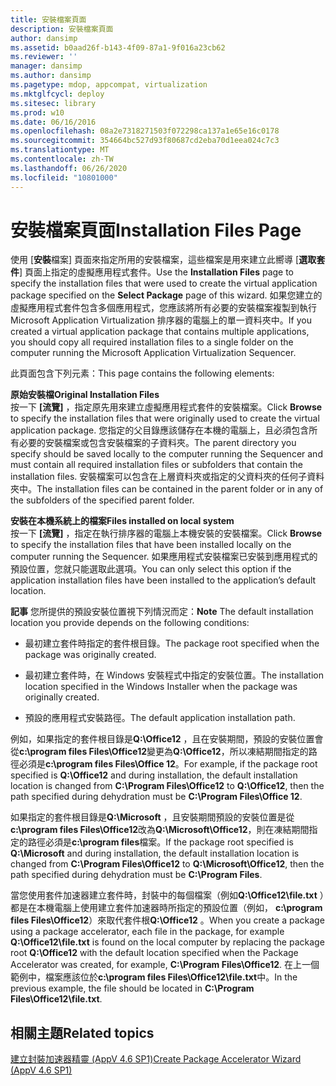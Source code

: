 ```yaml
---
title: 安裝檔案頁面
description: 安裝檔案頁面
author: dansimp
ms.assetid: b0aad26f-b143-4f09-87a1-9f016a23cb62
ms.reviewer: ''
manager: dansimp
ms.author: dansimp
ms.pagetype: mdop, appcompat, virtualization
ms.mktglfcycl: deploy
ms.sitesec: library
ms.prod: w10
ms.date: 06/16/2016
ms.openlocfilehash: 08a2e7318271503f072298ca137a1e65e16c0178
ms.sourcegitcommit: 354664bc527d93f80687cd2eba70d1eea024c7c3
ms.translationtype: MT
ms.contentlocale: zh-TW
ms.lasthandoff: 06/26/2020
ms.locfileid: "10801000"
---
```

# <span data-ttu-id="a5bb1-103">安裝檔案頁面</span><span class="sxs-lookup"><span data-stu-id="a5bb1-103">Installation Files Page</span></span>


<span data-ttu-id="a5bb1-104">使用 [**安裝**檔案] 頁面來指定所用的安裝檔案，這些檔案是用來建立此嚮導 [**選取套件**] 頁面上指定的虛擬應用程式套件。</span><span class="sxs-lookup"><span data-stu-id="a5bb1-104">Use the **Installation Files** page to specify the installation files that were used to create the virtual application package specified on the **Select Package** page of this wizard.</span></span> <span data-ttu-id="a5bb1-105">如果您建立的虛擬應用程式套件包含多個應用程式，您應該將所有必要的安裝檔案複製到執行 Microsoft Application Virtualization 排序器的電腦上的單一資料夾中。</span><span class="sxs-lookup"><span data-stu-id="a5bb1-105">If you created a virtual application package that contains multiple applications, you should copy all required installation files to a single folder on the computer running the Microsoft Application Virtualization Sequencer.</span></span>

<span data-ttu-id="a5bb1-106">此頁面包含下列元素：</span><span class="sxs-lookup"><span data-stu-id="a5bb1-106">This page contains the following elements:</span></span>

<a href="" id="original-installation-files"></a>**<span data-ttu-id="a5bb1-107">原始安裝檔</span><span class="sxs-lookup"><span data-stu-id="a5bb1-107">Original Installation Files</span></span>**  
<span data-ttu-id="a5bb1-108">按一下 **[流覽]** ，指定原先用來建立虛擬應用程式套件的安裝檔案。</span><span class="sxs-lookup"><span data-stu-id="a5bb1-108">Click **Browse** to specify the installation files that were originally used to create the virtual application package.</span></span> <span data-ttu-id="a5bb1-109">您指定的父目錄應該儲存在本機的電腦上，且必須包含所有必要的安裝檔案或包含安裝檔案的子資料夾。</span><span class="sxs-lookup"><span data-stu-id="a5bb1-109">The parent directory you specify should be saved locally to the computer running the Sequencer and must contain all required installation files or subfolders that contain the installation files.</span></span> <span data-ttu-id="a5bb1-110">安裝檔案可以包含在上層資料夾或指定的父資料夾的任何子資料夾中。</span><span class="sxs-lookup"><span data-stu-id="a5bb1-110">The installation files can be contained in the parent folder or in any of the subfolders of the specified parent folder.</span></span>

<a href="" id="files-installed-on-local-system"></a>**<span data-ttu-id="a5bb1-111">安裝在本機系統上的檔案</span><span class="sxs-lookup"><span data-stu-id="a5bb1-111">Files installed on local system</span></span>**  
<span data-ttu-id="a5bb1-112">按一下 **[流覽]** ，指定在執行排序器的電腦上本機安裝的安裝檔案。</span><span class="sxs-lookup"><span data-stu-id="a5bb1-112">Click **Browse** to specify the installation files that have been installed locally on the computer running the Sequencer.</span></span> <span data-ttu-id="a5bb1-113">如果應用程式安裝檔案已安裝到應用程式的預設位置，您就只能選取此選項。</span><span class="sxs-lookup"><span data-stu-id="a5bb1-113">You can only select this option if the application installation files have been installed to the application’s default location.</span></span>

<span data-ttu-id="a5bb1-114">**記事** 您所提供的預設安裝位置視下列情況而定：</span><span class="sxs-lookup"><span data-stu-id="a5bb1-114">**Note** The default installation location you provide depends on the following conditions:</span></span>

 

-   <span data-ttu-id="a5bb1-115">最初建立套件時指定的套件根目錄。</span><span class="sxs-lookup"><span data-stu-id="a5bb1-115">The package root specified when the package was originally created.</span></span>

-   <span data-ttu-id="a5bb1-116">最初建立套件時，在 Windows 安裝程式中指定的安裝位置。</span><span class="sxs-lookup"><span data-stu-id="a5bb1-116">The installation location specified in the Windows Installer when the package was originally created.</span></span>

-   <span data-ttu-id="a5bb1-117">預設的應用程式安裝路徑。</span><span class="sxs-lookup"><span data-stu-id="a5bb1-117">The default application installation path.</span></span>

<span data-ttu-id="a5bb1-118">例如，如果指定的套件根目錄是**Q:\\Office12** ，且在安裝期間，預設的安裝位置會從**c:\\program files Files\\Office12**變更為**Q:\\Office12**，所以凍結期間指定的路徑必須是**c:\\program files Files\\Office 12**。</span><span class="sxs-lookup"><span data-stu-id="a5bb1-118">For example, if the package root specified is **Q:\\Office12** and during installation, the default installation location is changed from **C:\\Program Files\\Office12** to **Q:\\Office12**, then the path specified during dehydration must be **C:\\Program Files\\Office 12**.</span></span>

<span data-ttu-id="a5bb1-119">如果指定的套件根目錄是**Q:\\Microsoft** ，且安裝期間預設的安裝位置是從**c:\\program files Files\\Office12**改為**Q:\\Microsoft\\Office12**，則在凍結期間指定的路徑必須是**c:\\program files**檔案。</span><span class="sxs-lookup"><span data-stu-id="a5bb1-119">If the package root specified is **Q:\\Microsoft** and during installation, the default installation location is changed from **C:\\Program Files\\Office12** to **Q:\\Microsoft\\Office12**, then the path specified during dehydration must be **C:\\Program Files**.</span></span>

<span data-ttu-id="a5bb1-120">當您使用套件加速器建立套件時，封裝中的每個檔案（例如**Q:\\Office12\\file.txt** ）都是在本機電腦上使用建立套件加速器時所指定的預設位置（例如， **c:\\program files Files\\Office12**）來取代套件根**Q:\\Office12** 。</span><span class="sxs-lookup"><span data-stu-id="a5bb1-120">When you create a package using a package accelerator, each file in the package, for example **Q:\\Office12\\file.txt** is found on the local computer by replacing the package root **Q:\\Office12** with the default location specified when the Package Accelerator was created, for example, **C:\\Program Files\\Office12**.</span></span> <span data-ttu-id="a5bb1-121">在上一個範例中，檔案應該位於**c:\\program files Files\\Office12\\file.txt**中。</span><span class="sxs-lookup"><span data-stu-id="a5bb1-121">In the previous example, the file should be located in **C:\\Program Files\\Office12\\file.txt**.</span></span>

## <span data-ttu-id="a5bb1-122">相關主題</span><span class="sxs-lookup"><span data-stu-id="a5bb1-122">Related topics</span></span>


[<span data-ttu-id="a5bb1-123">建立封裝加速器精靈 (AppV 4.6 SP1)</span><span class="sxs-lookup"><span data-stu-id="a5bb1-123">Create Package Accelerator Wizard (AppV 4.6 SP1)</span></span>](create-package-accelerator-wizard--appv-46-sp1-.md)

 

 





